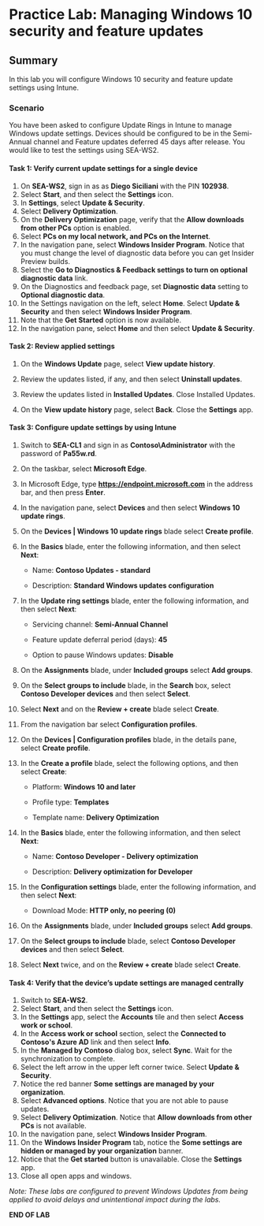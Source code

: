 # Practice Lab: Managing Windows 10 security and feature updates

## Summary

In this lab you will configure Windows 10 security and feature update settings using Intune.

### Scenario

You have been asked to configure Update Rings in Intune to manage Windows update settings. Devices should be configured to be in the Semi-Annual channel and Feature updates deferred 45 days after release. You would like to test the settings using SEA-WS2. 

#### Task 1: Verify current update settings for a single device

1.  On **SEA-WS2**, sign in as as **Diego Siciliani** with the PIN **102938**. 
2.  Select **Start**, and then select the **Settings** icon.
3.  In **Settings**, select **Update & Security**.
4.  Select **Delivery Optimization**.
5.  On the **Delivery Optimization** page, verify that the **Allow downloads from other PCs** option is enabled.
6.  Select **PCs on my local network, and PCs on the Internet**.
7.  In the navigation pane, select **Windows Insider Program**. Notice that you must change the level of diagnostic data before you can get Insider Preview builds. 
8.  Select the **Go to Diagnostics & Feedback settings to turn on optional diagnostic data** link. 
9.  On the Diagnostics and feedback page, set **Diagnostic data** setting to **Optional diagnostic data**. 
10.  In the Settings navigation on the left, select **Home**. Select **Update & Security** and then select **Windows Insider Program**. 
11.  Note that the **Get Started** option is now available.
12.  In the navigation pane, select **Home** and then select **Update & Security**.

#### Task 2: Review applied settings

1.  On the **Windows Update** page, select **View update history**.

2.  Review the updates listed, if any, and then select **Uninstall updates**. 
    
3.  Review the updates listed in **Installed Updates**. Close Installed Updates.

4.  On the **View update history** page, select **Back**. Close the **Settings** app.

#### Task 3: Configure update settings by using Intune

1.  Switch to **SEA-CL1** and sign in as **Contoso\Administrator** with the password of **Pa55w.rd**.
2.  On the taskbar, select **Microsoft Edge**. 
3.  In Microsoft Edge, type **https://endpoint.microsoft.com** in the address bar, and then press **Enter**.
4.  In the navigation pane, select **Devices** and then select **Windows 10 update rings**.
5.  On the **Devices | Windows 10 update rings** blade select **Create profile**.
6.  In the **Basics** blade, enter the following information, and then select **Next**:

    -   Name: **Contoso Updates - standard**

    -   Description: **Standard Windows updates configuration** 
7.  In the **Update ring settings** blade, enter the following information, and then select **Next**:

    -   Servicing channel: **Semi-Annual Channel**

    -   Feature update deferral period \(days\): **45**

    -   Option to pause Windows updates: **Disable**
8.  On the **Assignments** blade, under **Included groups** select **Add groups**. 
9.  On the **Select groups to include** blade, in the **Search** box, select **Contoso Developer devices** and then select **Select**.
10.  Select **Next** and on the **Review + create** blade select **Create**.
11.  From the navigation bar select **Configuration profiles**.
12.  On the **Devices | Configuration profiles** blade, in the details pane, select **Create profile**.
13.  In the **Create a profile** blade, select the following options, and then select **Create**:

     -   Platform: **Windows 10 and later**

     -   Profile type: **Templates**
     
     -   Template name: **Delivery Optimization**
14.  In the **Basics** blade, enter the following information, and then select **Next**:

     -   Name: **Contoso Developer - Delivery optimization**

     -   Description: **Delivery optimization for Developer**
15.  In the **Configuration settings** blade, enter the following information, and then select **Next**:

     -   Download Mode: **HTTP only, no peering \(0\)**
16.  On the **Assignments** blade, under **Included groups** select **Add groups**. 
17.  On the **Select groups to include** blade, select **Contoso Developer devices** and then select **Select**.
18.  Select **Next** twice, and on the **Review + create** blade select **Create**.

#### Task 4: Verify that the device’s update settings are managed centrally

1.  Switch to **SEA-WS2**.
2.  Select **Start**, and then select the **Settings** icon.
3.  In the **Settings** app, select the **Accounts** tile and then select **Access work or school**.
4.  In the **Access work or school** section, select the **Connected to Contoso's Azure AD** link and then select **Info**.
5.  In the **Managed by Contoso** dialog box, select **Sync**. Wait for the synchronization to complete.  
6.  Select the left arrow in the upper left corner twice. Select **Update & Security**.
7.  Notice the red banner **Some settings are managed by your organization**. 
8.  Select **Advanced options**. Notice that you are not able to pause updates.
9.  Select **Delivery Optimization**. Notice that **Allow downloads from other PCs** is not available.
10.  In the navigation pane, select **Windows Insider Program**.
11.  On the **Windows Insider Program** tab, notice the **Some settings are hidden or managed by your organization** banner.
12.  Notice that the **Get started** button is unavailable. Close the **Settings** app.
13.  Close all open apps and windows.

_Note: These labs are configured to prevent Windows Updates from being applied to avoid delays and unintentional impact during the labs._

**END OF LAB**
